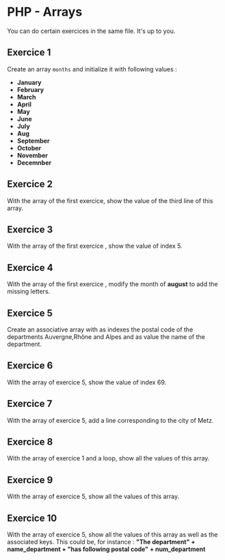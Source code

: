 # PHP - Arrays

You can do certain exercices in the same file. It's up to you.

## Exercice 1
Create an array `months` and initialize it with following values :
- **January**
- **February**
- **March**
- **April**
- **May**
- **June**
- **July**
- **Aug**
- **September**
- **October**
- **November**
- **Decemnber**

## Exercice 2
With the array of the first exercice, show the value of the third line of this array.

## Exercice 3
With the array of the first exercice , show the value of index 5.

## Exercice 4
With the array of the first exercice , modify the month of **august** to add the missing letters.

## Exercice 5
Create an associative array with as indexes the postal code of the departments  Auvergne,Rhône and Alpes and as value the name of the department.

## Exercice 6
With the array of exercice 5, show the value of index 69.

## Exercice 7
With the array of exercice 5, add a line corresponding to the city of Metz.

## Exercice 8
With the array of exercice 1 and a loop, show all the values of this array.

## Exercice 9
With the array of exercice 5, show all the values of this array.

## Exercice 10
With the array of exercice 5, show all the values of this array as well as the associated keys.
This could be, for instance : **"The department" + name_department + "has following postal code" + num_department**
